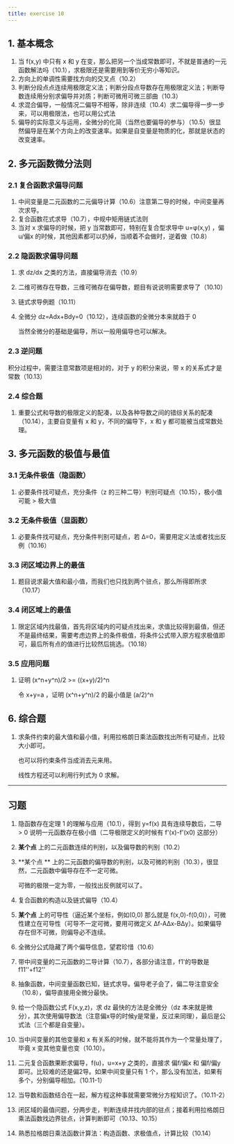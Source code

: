 ```yaml
---
title: exercise 10
---
```


## 1. 基本概念

1. 当 f(x,y) 中只有 x 和 y 在变，那么把另一个当成常数即可，不就是普通的一元函数解法吗（10.1），求极限还是需要用到等价无穷小等知识。
2. 方向上的单调性需要找方向的交叉点（10.2）
3. 判断分段点点连续用极限定义法；判断分段点导数存在用极限定义法；判断导数连续用分别求偏导并对质；判断可微用可微三部曲（10.3）
4. 求混合偏导，一般情况二偏导不相等，除非连续（10.4）求二偏导得一步一步来，可以用极限法，也可以用公式法
5. 偏导的实际意义与运用，全微分的化简（当然也要偏导的参与）（10.5）很显然偏导是在某个方向上的改变速率。如果是自变量是物质的化，那就是状态的改变速率。

## 2. 多元函数微分法则

### 2.1 复合函数求偏导问题

1. 中间变量是二元函数的二元偏导计算（10.6）注意第二导的时候，中间变量再次求导。
2. 复合函数花式求导（10.7），中规中矩用链式法则
3. 当对 x 求偏导的时候，把 y 当常数即可，特别在复合型求导中 u=φ(x,y) ，偏u/偏x 的时候，其他因素都可以扔掉，当顺着不会做时，逆着做（10.8）

### 2.2 隐函数求偏导问题

1. 求 dz/dx 之类的方法，直接偏导消去（10.9）

2. 二维可微存在导数，三维可微存在偏导数，题目有说说明需要求导了（10.10）

3. 链式求导例题（10.11）

4. 全微分 dz=Adx+Bdy=0（10.12），连续函数的全微分本来就趋于 0

   当然全微分的基础是偏导，所以一般用偏导也可以解决。

### 2.3 逆问题

积分过程中，需要注意常数项是相对的，对于 y 的积分来说，带 x 的关系式才是常数（10.13）

### 2.4 综合题

1. 重要公式和导数的极限定义的配凑，以及各种导数之间的错综关系的配凑（10.14），主要自变量有 x 和 y，不同的偏导下，x 和 y 都可能被当成常数处理。

## 3. 多元函数的极值与最值

### 3.1 无条件极值（隐函数）

1. 必要条件找可疑点，充分条件（z 的三种二导）判别可疑点（10.15），极小值可能 > 极大值

### 3.2 无条件极值（显函数）

1. 必要条件找可疑点，充分条件判别可疑点，若 Δ=0，需要用定义法或者找出反例（10.16）

### 3.3 闭区域边界上的最值

1. 题目说求最大值和最小值，而我们也只找到两个驻点，那么所得即所求（10.17）

### 3.4 闭区域上的最值

1. 限定区域内找最值，首先将区域内的可疑点找出来，求值比较得到最值，但还不是最终结果，需要考虑边界上的条件极值，将条件公式带入原方程求极值即可，最后所有点的值进行比较然后挑选。（10.18）

### 3.5 应用问题

1. 证明 (x^n+y^n)/2 >= ((x+y)/2)^n

   令 x+y=a ，证明 (x^n+y^n)/2 的最小值是 (a/2)^n

## 6. 综合题

1. 求条件约束的最大值和最小值，利用拉格朗日乘法函数找出所有可疑点，比较大小即可。

   也可以将约束条件当成消去元来用。

   线性方程还可以利用行列式为 0 求解。

---

## 习题

1. 隐函数存在定理 1 的理解与应用（10.1），得到 y=f(x) 具有连续导数后，二导 > 0 说明一元函数存在极小值（二导极限定义的时候有 f'(x)-f'(x0) 这部分）

2. **某个点** 上的二元函数连续的判别，以及偏导数的判别（10.2）

3. **某个点 ** 上的二元函数的偏导数的判别，以及可微的判别（10.3），很显然，二元函数中偏导存在不一定可微。

   可微的极限一定为零，一般找出反例就可以了。

4. 复合函数的构造以及链式偏导（10.4）

5. **某个点** 上的可导性（逼近某个坐标，例如(0,0) 那么就是 f(x,0)-f(0,0)），可微性建立在可导性（可导不一定可微，要用可微定义 Δf-AΔx-BΔy）。如果偏导存在但不可微，则偏导必不连续。

6. 全微分公式隐藏了两个偏导信息，望君珍惜（10.6）

7. 带中间变量的二元函数的二导计算（10.7），各部分请注意，f1'的导数是 f11''+f12''

8. 抽象函数，中间变量函数已知，链式求导。偏导老子会了，偏二导注意安全（10.8），偏导直接用全微分最快。

9. 给一个隐函数公式 F(x,y,z)，求 dz 最快的方法是全微分（dz 本来就是微分），其次使用偏导数法（注意偏x导的时候y是常量，反过来同理），最后是公式法（三个都是自变量）。

10. 当中间变量的其他变量和 x 有关系的时候，就不能将其作为一个常量处理了，毕竟 x 变其他变量也变（10.10）。

11. 二元复合函数果断求偏导，f(u)，u=x+y 之类的，直接求 偏f/偏x 和 偏f/偏y 即可。比较难的还是偏2导。如果中间变量只有 1 个，那么没有加法，如果有多个，分别偏导相加。（10.11-1）

12. 当导数和函数结合在一起，解方程这种事就需要常微分方程知识了。（10.11-2）

13. 闭区域的最值问题，分两步走，判断连续并找内部的驻点；接着利用拉格朗日乘法函数找边界驻点，计算判断即可（10.13、10.15）

14. 熟悉拉格朗日乘法函数计算法：构造函数、求极值点，计算比较（10.14）

